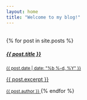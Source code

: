 ```yaml
---
layout: home
title: "Welcome to my blog!"
---
```


<br/>
<div class="list-group">
    {% for post in site.posts %}
        <a href="{{ post.url }}" class="list-group-item list-group-item-action">
            <div class="d-flex w-100 justify-content-between">
                <h5 class="mb-1">{{ post.title }}</h5>
                <small class="text-body-secondary">{{ post.date | date: "%b %-d, %Y" }}</small>
            </div>
            <p class="mb-1">{{ post.excerpt }}</p>
            <small class="text-body-secondary">{{ post.author }}</small>
        </a>
  {% endfor %}

</div>